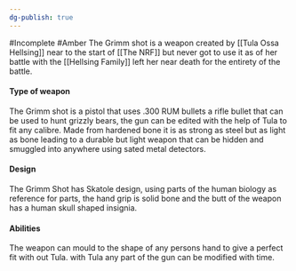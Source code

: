 ```yaml
---
dg-publish: true
---
```

#Incomplete #Amber 
The Grimm shot is a weapon created by [[Tula Ossa Hellsing]] near to the start of [[The NRF]] but never got to use it as of her battle with the [[Hellsing Family]] left her near death for the entirety of the battle. 
#### Type of weapon 
The Grimm shot is a pistol that uses .300 RUM bullets a rifle bullet that can be used to hunt grizzly bears, the gun can be edited with the help of Tula to fit any calibre. Made from hardened bone it is as strong as steel but as light as bone leading to a durable but light weapon that can be hidden and smuggled into anywhere using sated metal detectors.
#### Design 
The Grimm Shot has Skatole design, using parts of the human biology as reference for parts, the hand grip is solid bone and the butt of the weapon has a human skull shaped insignia. 
#### Abilities 
The weapon can mould to the shape of any persons hand to give a perfect fit with out Tula. with Tula any part of the gun can be modified with time.